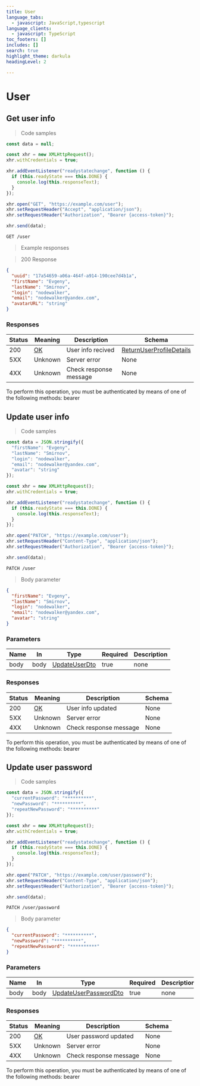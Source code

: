 ```yaml
---
title: User
language_tabs:
  - javascript: JavaScript,typescript
language_clients:
  - javascript: TypeScript
toc_footers: []
includes: []
search: true
highlight_theme: darkula
headingLevel: 2

---
```


<!-- Generator: Widdershins v4.0.1 -->
<h1 id="fake-store-api-user">User</h1>

## Get user info

<a id="opIdUserController_getUserProfile"></a>

> Code samples

```javascript
const data = null;

const xhr = new XMLHttpRequest();
xhr.withCredentials = true;

xhr.addEventListener("readystatechange", function () {
  if (this.readyState === this.DONE) {
    console.log(this.responseText);
  }
});

xhr.open("GET", "https://example.com/user");
xhr.setRequestHeader("Accept", "application/json");
xhr.setRequestHeader("Authorization", "Bearer {access-token}");

xhr.send(data);
```

`GET /user`

> Example responses

> 200 Response

```json
{
  "uuid": "17a54659-a06a-464f-a914-190cee7d4b1a",
  "firstName": "Evgeny",
  "lastName": "Smirnov",
  "login": "nodewalker",
  "email": "nodewalker@yandex.com",
  "avatarURL": "string"
}
```

<h3 id="get-user-info-responses">Responses</h3>

|Status|Meaning|Description|Schema|
|---|---|---|---|
|200|[OK](https://tools.ietf.org/html/rfc7231#section-6.3.1)|User info recived|[ReturnUserProfileDetails](../models/ReturnUserProfileDetails.md)|
|5XX|Unknown|Server error|None|
|4XX|Unknown|Check response message|None|

<aside class="warning">
To perform this operation, you must be authenticated by means of one of the following methods:
bearer
</aside>

## Update user info

<a id="opIdUserController_updateUser"></a>

> Code samples

```javascript
const data = JSON.stringify({
  "firstName": "Evgeny",
  "lastName": "Smirnov",
  "login": "nodewalker",
  "email": "nodewalker@yandex.com",
  "avatar": "string"
});

const xhr = new XMLHttpRequest();
xhr.withCredentials = true;

xhr.addEventListener("readystatechange", function () {
  if (this.readyState === this.DONE) {
    console.log(this.responseText);
  }
});

xhr.open("PATCH", "https://example.com/user");
xhr.setRequestHeader("Content-Type", "application/json");
xhr.setRequestHeader("Authorization", "Bearer {access-token}");

xhr.send(data);
```

`PATCH /user`

> Body parameter

```json
{
  "firstName": "Evgeny",
  "lastName": "Smirnov",
  "login": "nodewalker",
  "email": "nodewalker@yandex.com",
  "avatar": "string"
}
```

<h3 id="update-user-info-parameters">Parameters</h3>

|Name|In|Type|Required|Description|
|---|---|---|---|---|
|body|body|[UpdateUserDto](../models/UpdateUserDto.md)|true|none|

<h3 id="update-user-info-responses">Responses</h3>

|Status|Meaning|Description|Schema|
|---|---|---|---|
|200|[OK](https://tools.ietf.org/html/rfc7231#section-6.3.1)|User info updated|None|
|5XX|Unknown|Server error|None|
|4XX|Unknown|Check response message|None|

<aside class="warning">
To perform this operation, you must be authenticated by means of one of the following methods:
bearer
</aside>

## Update user password

<a id="opIdUserController_updateUserPassword"></a>

> Code samples

```javascript
const data = JSON.stringify({
  "currentPassword": "**********",
  "newPassword": "**********",
  "repeatNewPassword": "**********"
});

const xhr = new XMLHttpRequest();
xhr.withCredentials = true;

xhr.addEventListener("readystatechange", function () {
  if (this.readyState === this.DONE) {
    console.log(this.responseText);
  }
});

xhr.open("PATCH", "https://example.com/user/password");
xhr.setRequestHeader("Content-Type", "application/json");
xhr.setRequestHeader("Authorization", "Bearer {access-token}");

xhr.send(data);
```

`PATCH /user/password`

> Body parameter

```json
{
  "currentPassword": "**********",
  "newPassword": "**********",
  "repeatNewPassword": "**********"
}
```

<h3 id="update-user-password-parameters">Parameters</h3>

|Name|In|Type|Required|Description|
|---|---|---|---|---|
|body|body|[UpdateUserPasswordDto](../models/UpdateUserPasswordDto.md)|true|none|

<h3 id="update-user-password-responses">Responses</h3>

|Status|Meaning|Description|Schema|
|---|---|---|---|
|200|[OK](https://tools.ietf.org/html/rfc7231#section-6.3.1)|User password updated|None|
|5XX|Unknown|Server error|None|
|4XX|Unknown|Check response message|None|

<aside class="warning">
To perform this operation, you must be authenticated by means of one of the following methods:
bearer
</aside>

